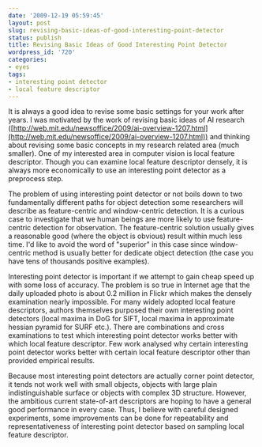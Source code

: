 ```yaml
---
date: '2009-12-19 05:59:45'
layout: post
slug: revising-basic-ideas-of-good-interesting-point-detector
status: publish
title: Revising Basic Ideas of Good Interesting Point Detector
wordpress_id: '720'
categories:
- eyes
tags:
- interesting point detector
- local feature descriptor
---
```


It is always a good idea to revise some basic settings for your work after years. I was motivated by the work of revising basic ideas of AI research ([http://web.mit.edu/newsoffice/2009/ai-overview-1207.html](http://web.mit.edu/newsoffice/2009/ai-overview-1207.html)) and thinking about revising some basic concepts in my research related area (much smaller). One of my interested area in computer vision is local feature descriptor. Though you can examine local feature descriptor densely, it is always more economically to use an interesting point detector as a preprocess step.

The problem of using interesting point detector or not boils down to two fundamentally different paths for object detection some researchers will describe as feature-centric and window-centric detection. It is a curious case to investigate that we human beings are more likely to use feature-centric detection for observation. The feature-centric solution usually gives a reasonable good (where the object is obvious) result within much less time. I'd like to avoid the word of "superior" in this case since window-centric method is usually better for dedicate object detection (the case you have tens of thousands positive examples).

Interesting point detector is important if we attempt to gain cheap speed up with some loss of accuracy. The problem is so true in Internet age that the daily uploaded photo is about 0.2 million in Flickr which makes the densely examination nearly impossible. For many widely adopted local feature descriptors, authors themselves purposed their own interesting point detectors (local maxima in DoG for SIFT, local maxima in approximate hessian pyramid for SURF etc.). There are combinations and cross examinations to test which interesting point detector works better with which local feature descriptor. Few work analysed why certain interesting point detector works better with certain local feature descriptor other than provided empirical results.

Because most interesting point detectors are actually corner point detector, it tends not work well with small objects, objects with large plain indistinguishable surface or objects with complex 3D structure. However, the ambitious current state-of-art descriptors are hoping to have a general good performance in every case. Thus, I believe with careful designed experiments, some improvements can be done for repeatability and representativeness of interesting point detector based on sampling local feature descriptor.

